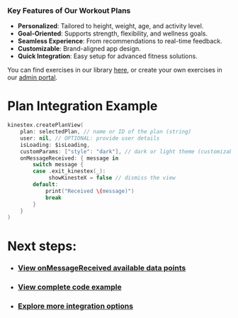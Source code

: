 ### Key Features of Our Workout Plans

- **Personalized**: Tailored to height, weight, age, and activity level.
- **Goal-Oriented**: Supports strength, flexibility, and wellness goals.
- **Seamless Experience**: From recommendations to real-time feedback.
- **Customizable**: Brand-aligned app design.
- **Quick Integration**: Easy setup for advanced fitness solutions.

You can find exercises in our library [here](https://workout-view.kinestex.com/?tab=exercises), or create your own exercises in our [admin portal](https://admin.kinestex.com).


# **Plan Integration Example**

```swift
kinestex.createPlanView(
    plan: selectedPlan, // name or ID of the plan (string)
    user: nil, // OPTIONAL: provide user details
    isLoading: $isLoading,
    customParams: ["style": "dark"], // dark or light theme (customizable in admin portal)
    onMessageReceived: { message in
        switch message {
        case .exit_kinestex(_):
             showKinesteX = false // dismiss the view
        default:
            print("Received \(message)")
            break
        }
    }
)

``` 

# Next steps:
- ### [View onMessageReceived available data points](../../data.md)
- ### [View complete code example](../../examples/plans.md)
- ### [Explore more integration options](../overview.md)

